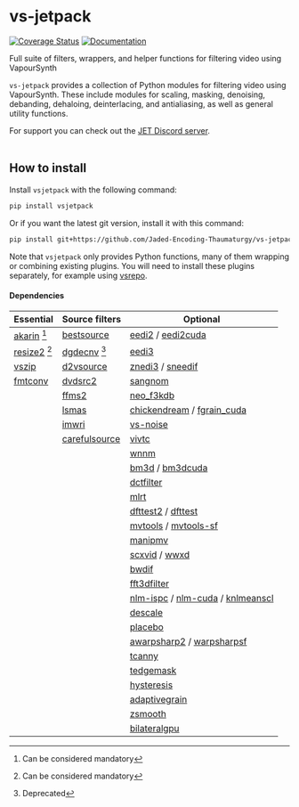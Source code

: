 # vs-jetpack

[![Coverage Status](https://coveralls.io/repos/github/Jaded-Encoding-Thaumaturgy/vs-jetpack/badge.svg?branch=main)](https://coveralls.io/github/Jaded-Encoding-Thaumaturgy/vs-jetpack?branch=main)
[![Documentation](https://img.shields.io/badge/API%20Docs-purple)](https://jaded-encoding-thaumaturgy.github.io/vs-jetpack/)



Full suite of filters, wrappers, and helper functions for filtering video using VapourSynth

`vs-jetpack` provides a collection of Python modules for filtering video using VapourSynth.
These include modules for scaling, masking, denoising, debanding, dehaloing, deinterlacing,
and antialiasing, as well as general utility functions.

For support you can check out the [JET Discord server](https://discord.gg/XTpc6Fa9eB). <br><br>

## How to install

Install `vsjetpack` with the following command:

```sh
pip install vsjetpack
```

Or if you want the latest git version, install it with this command:

```sh
pip install git+https://github.com/Jaded-Encoding-Thaumaturgy/vs-jetpack.git
```

Note that `vsjetpack` only provides Python functions,
many of them wrapping or combining existing plugins.
You will need to install these plugins separately,
for example using [vsrepo](https://github.com/vapoursynth/vsrepo).

#### Dependencies

| **Essential**                          | **Source filters**                     | **Optional**                          |
|----------------------------------------|----------------------------------------|---------------------------------------|
| [akarin](https://github.com/AkarinVS/vapoursynth-plugin) [^1] | [bestsource](https://github.com/vapoursynth/bestsource) | [eedi2](https://github.com/HomeOfVapourSynthEvolution/VapourSynth-EEDI2) / [eedi2cuda](https://github.com/hooke007/VapourSynth-EEDI2CUDA) |
| [resize2](https://github.com/Jaded-Encoding-Thaumaturgy/vapoursynth-resize2) [^1] | [dgdecnv](https://www.rationalqm.us/dgdecnv/dgdecnv.html) [^2] | [eedi3](https://github.com/HomeOfVapourSynthEvolution/VapourSynth-EEDI3) |
| [vszip](https://github.com/dnjulek/vapoursynth-zip) | [d2vsource](https://github.com/dwbuiten/d2vsource) | [znedi3](https://github.com/sekrit-twc/znedi3) / [sneedif](https://github.com/Jaded-Encoding-Thaumaturgy/vapoursynth-SNEEDIF) |
| [fmtconv](https://gitlab.com/EleonoreMizo/fmtconv/) | [dvdsrc2](https://github.com/jsaowji/dvdsrc2) | [sangnom](https://github.com/dubhater/vapoursynth-sangnom) |
|                                        | [ffms2](https://github.com/FFMS/ffms2) | [neo_f3kdb](https://github.com/HomeOfAviSynthPlusEvolution/neo_f3kdb) |
|                                        | [lsmas](https://github.com/HomeOfAviSynthPlusEvolution/L-SMASH-Works) | [chickendream](https://gitlab.com/EleonoreMizo/chickendream/) / [fgrain_cuda](https://github.com/AmusementClub/vs-fgrain-cuda) |
|                                        | [imwri](https://github.com/vapoursynth/vs-imwri) | [vs-noise](https://github.com/wwww-wwww/vs-noise) |
|                                        | [carefulsource](https://github.com/wwww-wwww/carefulsource) | [vivtc](https://github.com/vapoursynth/vivtc) |
|                                        |                                        | [wnnm](https://github.com/WolframRhodium/VapourSynth-WNNM) |
|                                        |                                        | [bm3d](https://github.com/HomeOfVapourSynthEvolution/VapourSynth-BM3D) / [bm3dcuda](https://github.com/WolframRhodium/VapourSynth-BM3DCUDA) |
|                                        |                                        | [dctfilter](https://github.com/AmusementClub/VapourSynth-DCTFilter) |
|                                        |                                        | [mlrt](https://github.com/AmusementClub/vs-mlrt) |
|                                        |                                        | [dfttest2](https://github.com/AmusementClub/vs-dfttest2) / [dfttest](https://github.com/HomeOfVapourSynthEvolution/VapourSynth-DFTTest) |
|                                        |                                        | [mvtools](https://github.com/dubhater/vapoursynth-mvtools) / [mvtools-sf](https://github.com/IFeelBloated/vapoursynth-mvtools-sf) |
|                                        |                                        | [manipmv](https://github.com/Mikewando/manipulate-motion-vectors) |
|                                        |                                        | [scxvid](https://github.com/dubhater/vapoursynth-scxvid) / [wwxd](https://github.com/dubhater/vapoursynth-wwxd) |
|                                        |                                        | [bwdif](https://github.com/HomeOfVapourSynthEvolution/VapourSynth-Bwdif) |
|                                        |                                        | [fft3dfilter](https://github.com/AmusementClub/VapourSynth-FFT3DFilter) |
|                                        |                                        | [nlm-ispc](https://github.com/AmusementClub/vs-nlm-ispc) / [nlm-cuda](https://github.com/AmusementClub/vs-nlm-cuda) / [knlmeanscl](https://github.com/Khanattila/KNLMeansCL) |
|                                        |                                        | [descale](https://github.com/Jaded-Encoding-Thaumaturgy/vapoursynth-descale) |
|                                        |                                        | [placebo](https://github.com/sgt0/vs-placebo) |
|                                        |                                        | [awarpsharp2](https://github.com/dubhater/vapoursynth-awarpsharp2) / [warpsharpsf](https://github.com/IFeelBloated/warpsharp) |
|                                        |                                        | [tcanny](https://github.com/HomeOfVapourSynthEvolution/VapourSynth-TCanny) |
|                                        |                                        | [tedgemask](https://github.com/dubhater/vapoursynth-tedgemask) |
|                                        |                                        | [hysteresis](https://github.com/sgt0/vapoursynth-hysteresis) |
|                                        |                                        | [adaptivegrain](https://github.com/Irrational-Encoding-Wizardry/adaptivegrain) |
|                                        |                                        | [zsmooth](https://github.com/adworacz/zsmooth) |
|                                        |                                        | [bilateralgpu](https://github.com/WolframRhodium/VapourSynth-BilateralGPU) |

[^1]: Can be considered mandatory
[^2]: Deprecated
